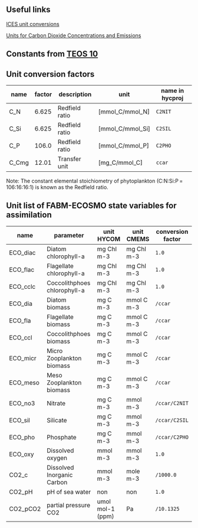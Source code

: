 ## Useful links

[ICES unit conversions](https://www.ices.dk/data/tools/Pages/Unit-conversions.aspx)

[Units for Carbon Dioxide Concentrations and Emissions](https://acsess.onlinelibrary.wiley.com/doi/pdfdirect/10.2134/asaspecpub53.appendix2)

## Constants from [TEOS 10](https://repository.oceanbestpractices.org/bitstream/handle/11329/286/TEOS-10_Manual.pdf?sequence=1&isAllowed=y)



## Unit conversion factors

|name  |factor  |description   |unit            |name in hycproj|
|------|--------|--------------|----------------|---------------|
|C_N   |6.625   |Redfield ratio|[mmol_C/mmol_N] |`C2NIT`        |
|C_Si  |6.625   |Redfield ratio|[mmol_C/mmol_Si]|`C2SIL`        |
|C_P   |106.0   |Redfield ratio|[mmol_C/mmol_P] |`C2PHO`        |
|C_Cmg |12.01   |Transfer unit |[mg_C/mmol_C]   |`ccar`         |

Note: The constant elemental stoichiometry of phytoplankton (C:N:Si:P = 106:16:16:1) is known as the Redfield ratio. 

## Unit list of FABM-ECOSMO state variables for assimilation

|name     |parameter                   |unit HYCOM       |unit CMEMS |conversion factor   | 
|---------|----------------------------|-----------------|-----------|--------------------| 
|ECO_diac |Diatom chlorophyll-a        |mg Chl m-3       |mg Chl m-3 |`1.0`               |  
|ECO_flac |Flagellate chlorophyll-a    |mg Chl m-3       |mg Chl m-3 |`1.0`               |
|ECO_cclc |Coccolithphoes chlorophyll-a|mg Chl m-3       |mg Chl m-3 |`1.0`               |
|ECO_dia  |Diatom biomass              |mg C m-3         |mmol C m-3 |`/ccar`             |
|ECO_fla  |Flagellate biomass          |mg C m-3         |mmol C m-3 |`/ccar`             |
|ECO_ccl  |Coccolithphoes biomass      |mg C m-3         |mmol C m-3 |`/ccar`             |
|ECO_micr |Micro Zooplankton biomass   |mg C m-3         |mmol C m-3 |`/ccar`             |
|ECO_meso |Meso Zooplankton biomass    |mg C m-3         |mmol C m-3 |`/ccar`             |
|ECO_no3  |Nitrate                     |mg C m-3         |mmol m-3   |`/ccar/C2NIT`       |
|ECO_sil  |Silicate                    |mg C m-3         |mmol m-3   |`/ccar/C2SIL`       |
|ECO_pho  |Phosphate                   |mg C m-3         |mmol m-3   |`/ccar/C2PHO`       |
|ECO_oxy  |Dissolved oxygen            |mmol m-3         |mmol m-3   |`1.0`               |
|CO2_c    |Dissolved Inorganic Carbon  |mmol m-3         |mole m-3   |`/1000.0`           |
|CO2_pH   |pH of sea water             |non              |non        |`1.0`               |
|CO2_pCO2 |partial pressure CO2        |umol mol-1 (ppm) |Pa         |`/10.1325`          |
